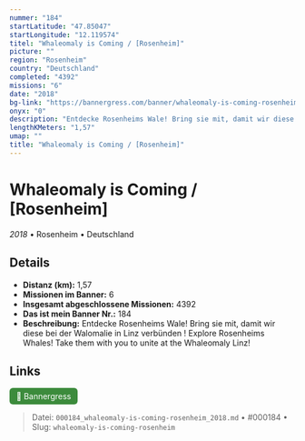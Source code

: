 ```yaml
---
nummer: "184"
startLatitude: "47.85047"
startLongitude: "12.119574"
titel: "Whaleomaly is Coming / [Rosenheim]"
picture: ""
region: "Rosenheim"
country: "Deutschland"
completed: "4392"
missions: "6"
date: "2018"
bg-link: "https://bannergress.com/banner/whaleomaly-is-coming-rosenheim-f13a"
onyx: "0"
description: "Entdecke Rosenheims Wale! Bring sie mit, damit wir diese bei der Walomalie in Linz verbünden !\nExplore Rosenheims Whales! Take them with you to unite at the Whaleomaly Linz!"
lengthKMeters: "1,57"
umap: ""
title: "Whaleomaly is Coming / [Rosenheim]"
---
```

# Whaleomaly is Coming / [Rosenheim]

*2018* • Rosenheim • Deutschland



## Details
- **Distanz (km):** 1,57
- **Missionen im Banner:** 6
- **Insgesamt abgeschlossene Missionen:** 4392
- **Das ist mein Banner Nr.:** 184
- **Beschreibung:** Entdecke Rosenheims Wale! Bring sie mit, damit wir diese bei der Walomalie in Linz verbünden !
Explore Rosenheims Whales! Take them with you to unite at the Whaleomaly Linz!


## Links
<div style="margin-top: 0.5em;">
<a href="https://bannergress.com/banner/whaleomaly-is-coming-rosenheim-f13a" target="_blank" style="display:inline-block;margin-right:8px;padding:6px 12px;background-color:#3c8b3c;color:white;text-decoration:none;border-radius:6px;">🔗 Bannergress</a>

</div>


> Datei: `000184_whaleomaly-is-coming-rosenheim_2018.md` • #000184 • Slug: `whaleomaly-is-coming-rosenheim`
